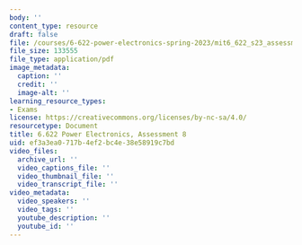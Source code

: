 ```yaml
---
body: ''
content_type: resource
draft: false
file: /courses/6-622-power-electronics-spring-2023/mit6_622_s23_assessment08.pdf
file_size: 133555
file_type: application/pdf
image_metadata:
  caption: ''
  credit: ''
  image-alt: ''
learning_resource_types:
- Exams
license: https://creativecommons.org/licenses/by-nc-sa/4.0/
resourcetype: Document
title: 6.622 Power Electronics, Assessment 8
uid: ef3a3ea0-717b-4ef2-bc4e-38e58919c7bd
video_files:
  archive_url: ''
  video_captions_file: ''
  video_thumbnail_file: ''
  video_transcript_file: ''
video_metadata:
  video_speakers: ''
  video_tags: ''
  youtube_description: ''
  youtube_id: ''
---
```

